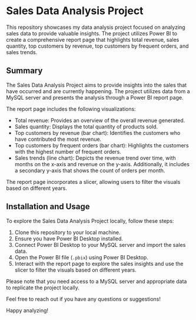 # Sales Data Analysis Project

This repository showcases my data analysis project focused on analyzing sales data to provide valuable insights. The project utilizes Power BI to create a comprehensive report page that highlights total revenue, sales quantity, top customers by revenue, top customers by frequent orders, and sales trends.

## Summary

The Sales Data Analysis Project aims to provide insights into the sales that have occurred and are currently happening. The project utilizes data from a MySQL server and presents the analysis through a Power BI report page.

The report page includes the following visualizations:

- Total revenue: Provides an overview of the overall revenue generated.
- Sales quantity: Displays the total quantity of products sold.
- Top customers by revenue (bar chart): Identifies the customers who have contributed the most revenue.
- Top customers by frequent orders (bar chart): Highlights the customers with the highest number of frequent orders.
- Sales trends (line chart): Depicts the revenue trend over time, with months on the x-axis and revenue on the y-axis. Additionally, it includes a secondary y-axis that shows the count of orders per month.

The report page incorporates a slicer, allowing users to filter the visuals based on different years.

## Installation and Usage

To explore the Sales Data Analysis Project locally, follow these steps:

1. Clone this repository to your local machine.
2. Ensure you have Power BI Desktop installed.
3. Connect Power BI Desktop to your MySQL server and import the sales data.
4. Open the Power BI file (`.pbix`) using Power BI Desktop.
5. Interact with the report page to explore the sales insights and use the slicer to filter the visuals based on different years.

Please note that you need access to a MySQL server and appropriate data to replicate the project locally.


Feel free to reach out if you have any questions or suggestions!

Happy analyzing!
